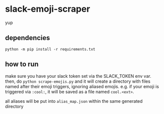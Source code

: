 # slack-emoji-scraper

yup

## dependencies

`python -m pip install -r requirements.txt`

## how to run

make sure you have your slack token set via the SLACK_TOKEN env var.  then, do `python scrape-emojis.py` and it will create a directory with files named after their emoji triggers, ignoring aliased emojis.  e.g. if your emoji is triggered via `:cool:`, it will be saved as a file named `cool.<ext>`.

all aliases will be put into `alias_map.json` within the same generated directory
